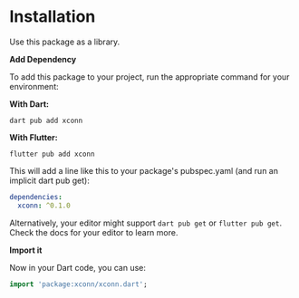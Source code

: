 # Installation

Use this package as a library.

**Add Dependency**

To add this package to your project, run the appropriate command for your environment:

**With Dart:**

```shell
dart pub add xconn
```

**With Flutter:**

```shell
flutter pub add xconn
```

This will add a line like this to your package's pubspec.yaml (and run an implicit dart pub get):

```yaml
dependencies:
  xconn: ^0.1.0
```

Alternatively, your editor might support `dart pub get` or `flutter pub get`. Check the docs for
your editor to learn more.

**Import it**

Now in your Dart code, you can use:

```dart
import 'package:xconn/xconn.dart';
```
